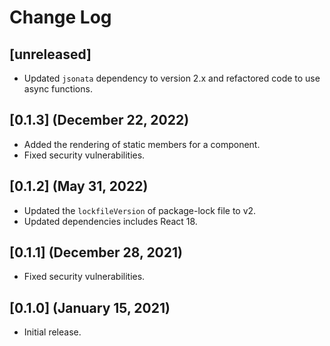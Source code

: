 # Change Log

## [unreleased]

* Updated `jsonata` dependency to version 2.x and refactored code to use async functions.

## [0.1.3] (December 22, 2022)

* Added the rendering of static members for a component.
* Fixed security vulnerabilities.

## [0.1.2] (May 31, 2022)

* Updated the `lockfileVersion` of package-lock file to v2.
* Updated dependencies includes React 18.

## [0.1.1] (December 28, 2021)

* Fixed security vulnerabilities.

## [0.1.0] (January 15, 2021)

* Initial release.
